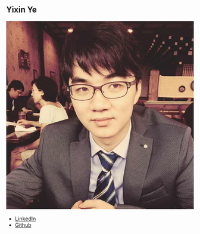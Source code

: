 Yixin Ye
-----------

![](photos/yixin-ye.JPG)

* [LinkedIn](https://www.linkedin.com/in/eli-ye/)
* [Github](https://github.com/yeyixin1993)
